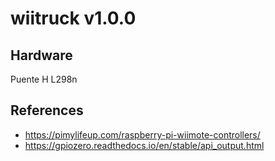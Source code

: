 # wiitruck v1.0.0

## Hardware
Puente H L298n

## References
* https://pimylifeup.com/raspberry-pi-wiimote-controllers/
* https://gpiozero.readthedocs.io/en/stable/api_output.html
